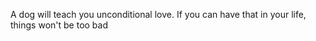 A dog will teach you unconditional love. If you can have that in your life, things won't be too bad
